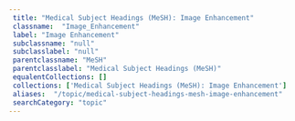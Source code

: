 ```yaml
--- 
 title: "Medical Subject Headings (MeSH): Image Enhancement" 
 classname:  "Image_Enhancement" 
 label: "Image Enhancement" 
 subclassname: "null" 
 subclasslabel: "null" 
 parentclassname: "MeSH" 
 parentclasslabel: "Medical Subject Headings (MeSH)" 
 equalentCollections: [] 
 collections: ['Medical Subject Headings (MeSH): Image Enhancement']
 aliases:  "/topic/medical-subject-headings-mesh-image-enhancement"  
 searchCategory: "topic" 
---
```

